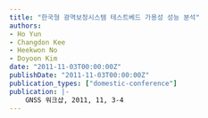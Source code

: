 ```yaml
---
title: "한국형 광역보정시스템 테스트베드 가용성 성능 분석"
authors:
- Ho Yun
- Changdon Kee
- Heekwon No
- Doyoon Kim
date: "2011-11-03T00:00:00Z"
publishDate: "2011-11-03T00:00:00Z"
publication_types: ["domestic-conference"]
publication: |-
    GNSS 워크샵, 2011, 11, 3-4 
---
```

